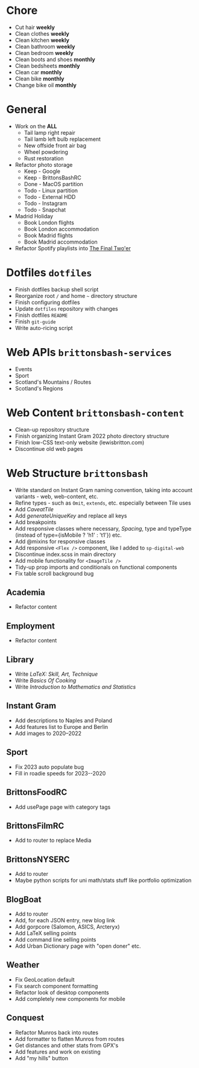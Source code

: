 # Chore

- Cut hair **weekly**
- Clean clothes **weekly**
- Clean kitchen **weekly**
- Clean bathroom **weekly**
- Clean bedroom **weekly**
- Clean boots and shoes **monthly**
- Clean bedsheets **monthly**
- Clean car **monthly**
- Clean bike **monthly**
- Change bike oil **monthly**

# General

- Work on the **ALL**
  - Tail lamp right repair
  - Tail lamb left bulb replacement
  - New offside front air bag
  - Wheel powdering
  - Rust restoration
- Refactor photo storage
  - Keep - Google
  - Keep - BrittonsBashRC
  - Done - MacOS partition
  - Todo - Linux partition
  - Todo - External HDD
  - Todo - Instagram
  - Todo - Snapchat
- Madrid Holiday
  - Book London flights
  - Book London accommodation
  - Book Madrid flights
  - Book Madrid accommodation
- Refactor Spotify playlists into [The Final Two'er](./the-final-twoer-discs.md)

# Dotfiles `dotfiles`

- Finish dotfiles backup shell script
- Reorganize root `/` and home `~` directory structure
- Finish configuring dotfiles
- Update `dotfiles` repository with changes
- Finish dotfiles `README`
- Finish `git-guide`
- Write auto-ricing script

# Web APIs `brittonsbash-services`

- Events
- Sport
- Scotland's Mountains / Routes
- Scotland's Regions

# Web Content `brittonsbash-content`

- Clean-up repository structure
- Finish organizing Instant Gram 2022 photo directory structure
- Finish low-CSS text-only website (lewisbritton.com)
- Discontinue old web pages

# Web Structure `brittonsbash`

- Write standard on Instant Gram naming convention, taking into account variants - web, web-content, etc.
- Refine types - such as `Omit`, `extends`, etc. especially between Tile uses
- Add _CaveatTile_
- Add _generateUniqueKey_ and replace all keys
- Add breakpoints
- Add responsive classes where necessary, _Spacing_, type and typeType (instead of type={isMobile ? 'h1' : 't1'}) etc.
- Add @mixins for responsive classes
- Add responsive `<Flex />` component, like I added to `sp-digital-web`
- Discontinue index.scss in main directory
- Add mobile functionality for `<ImageTile />`
- Tidy-up prop imports and conditionals on functional components
- Fix table scroll background bug

## Academia

- Refactor content

## Employment

- Refactor content

## Library

- Write _LaTeX: Skill, Art, Technique_
- Write _Basics Of Cooking_
- Write _Introduction to Mathematics and Statistics_

## Instant Gram

- Add descriptions to Naples and Poland
- Add features list to Europe and Berlin
- Add images to 2020–2022

## Sport

- Fix 2023 auto populate bug
- Fill in roadie speeds for 2023--2020

## BrittonsFoodRC

- Add usePage page with category tags

## BrittonsFilmRC

- Add to router to replace Media

## BrittonsNYSERC

- Add to router
- Maybe python scripts for uni math/stats stuff like portfolio optimization

## BlogBoat

- Add to router
- Add, for each JSON entry, new blog link
- Add gorpcore (Salomon, ASICS, Arcteryx)
- Add LaTeX selling points
- Add command line selling points
- Add Urban Dictionary page with "open doner" etc.

## Weather

- Fix GeoLocation default
- Fix search component formatting
- Refactor look of desktop components
- Add completely new components for mobile

## Conquest

- Refactor Munros back into routes
- Add formatter to flatten Munros from routes
- Get distances and other stats from GPX's
- Add features and work on existing
- Add "my hills" button
